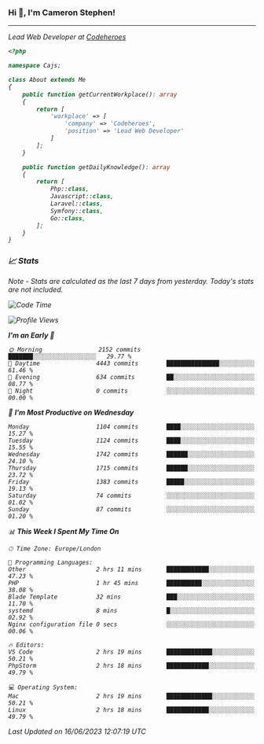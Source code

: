 ### Hi 👋, I'm Cameron Stephen!
<hr>
<p><em>Lead Web Developer at <a href="https://codeheroes.co.uk">Codeheroes</a></p>


```php
<?php

namespace Cajs;

class About extends Me
{
    public function getCurrentWorkplace(): array
    {
        return [
            'workplace' => [
                'company' => 'Codeheroes',
                'position' => 'Lead Web Developer'
            ]
        ];
    }

    public function getDailyKnowledge(): array
    {
        return [
            Php::class,
            Javascript::class,
            Laravel::class,
            Symfony::class,
            Go::class,
        ];
    }
}
```

### 📈 Stats
<p><em>Note - Stats are calculated as the last 7 days from yesterday. Today's stats are not included.</em></p>


<!--START_SECTION:waka-->
![Code Time](http://img.shields.io/badge/Code%20Time-3%2C408%20hrs%2031%20mins-blue)

![Profile Views](http://img.shields.io/badge/Profile%20Views-0-blue)

**I'm an Early 🐤** 

```text
🌞 Morning                2152 commits        ███████░░░░░░░░░░░░░░░░░░   29.77 % 
🌆 Daytime                4443 commits        ███████████████░░░░░░░░░░   61.46 % 
🌃 Evening                634 commits         ██░░░░░░░░░░░░░░░░░░░░░░░   08.77 % 
🌙 Night                  0 commits           ░░░░░░░░░░░░░░░░░░░░░░░░░   00.00 % 
```
📅 **I'm Most Productive on Wednesday** 

```text
Monday                   1104 commits        ████░░░░░░░░░░░░░░░░░░░░░   15.27 % 
Tuesday                  1124 commits        ████░░░░░░░░░░░░░░░░░░░░░   15.55 % 
Wednesday                1742 commits        ██████░░░░░░░░░░░░░░░░░░░   24.10 % 
Thursday                 1715 commits        ██████░░░░░░░░░░░░░░░░░░░   23.72 % 
Friday                   1383 commits        █████░░░░░░░░░░░░░░░░░░░░   19.13 % 
Saturday                 74 commits          ░░░░░░░░░░░░░░░░░░░░░░░░░   01.02 % 
Sunday                   87 commits          ░░░░░░░░░░░░░░░░░░░░░░░░░   01.20 % 
```


📊 **This Week I Spent My Time On** 

```text
🕑︎ Time Zone: Europe/London

💬 Programming Languages: 
Other                    2 hrs 11 mins       ████████████░░░░░░░░░░░░░   47.23 % 
PHP                      1 hr 45 mins        ██████████░░░░░░░░░░░░░░░   38.08 % 
Blade Template           32 mins             ███░░░░░░░░░░░░░░░░░░░░░░   11.70 % 
systemd                  8 mins              █░░░░░░░░░░░░░░░░░░░░░░░░   02.92 % 
Nginx configuration file 0 secs              ░░░░░░░░░░░░░░░░░░░░░░░░░   00.06 % 

🔥 Editors: 
VS Code                  2 hrs 19 mins       █████████████░░░░░░░░░░░░   50.21 % 
PhpStorm                 2 hrs 18 mins       ████████████░░░░░░░░░░░░░   49.79 % 

💻 Operating System: 
Mac                      2 hrs 19 mins       █████████████░░░░░░░░░░░░   50.21 % 
Linux                    2 hrs 18 mins       ████████████░░░░░░░░░░░░░   49.79 % 
```


 Last Updated on 16/06/2023 12:07:19 UTC
<!--END_SECTION:waka-->
